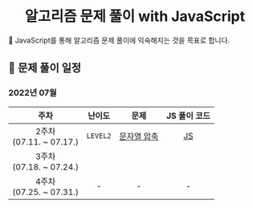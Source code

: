 <div align="center">
  <h1>알고리즘 문제 풀이 with JavaScript</h2>
</div>
🎯 JavaScript를 통해 알고리즘 문제 풀이에 익숙해지는 것을 목표로 합니다.

## 📆 문제 풀이 일정

### 2022년 07월

|             주차             |    난이도     |                                                문제                                                |                                                         JS 풀이 코드                                                          |
| :--------------------------: | :-----------: | :------------------------------------------------------------------------------------------------: | :---------------------------------------------------------------------------------------------------------------------------: |
| 2주차<br />(07.11. ~ 07.17.) | `LEVEL2`<br/> | [문자열 압축](https://school.programmers.co.kr/learn/courses/30/lessons/60057?language=javascript) | [JS](https://github.com/Eunyeol-Lucas/algorithm_solution/blob/master/LEVEL2/%EB%AC%B8%EC%9E%90%EC%97%B4%EC%95%95%EC%B6%95.js) |
| 3주차<br />(07.18. ~ 07.24.) |               |                                                                                                    |                                                                                                                               |
| 4주차<br />(07.25. ~ 07.31.) |       -       |                                                 -                                                  |                                                               -                                                               |
